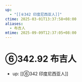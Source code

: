 ```yaml
---
up:
  - "[[⑥342 印度尼西亚人]]"
ctime: 2025-03-01T13:37:58+08:00
aliases:
  - 布吉人
mtime: 2025-09-09T12:37:05+08:00
---
```


# ⑥342.92 布吉人

- up: [[⑥342 印度尼西亚人]]
